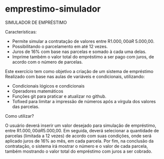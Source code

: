 # emprestimo-simulador

SIMULADOR DE EMPRÉSTIMO

Características: 

- Permite simular a contratação de valores entre R$1.000,00 à R$ 5.000,00.
- Possibilitando o parcelamento em até 12 vezes.
- Juros de 16% com base nas parcelas e somado à cada uma delas.
- Imprime também o valor total do empréstimo a ser pago com juros, de acordo com o número de parcelas.

Este exercício tem como objetivo a criação de um sistema de empréstimo
Realizado com base nas aulas de variáveis e condicionais, utilizando:

- Condicionais lógicos e condicionais
- Operadores matemáticos
- Funções git para praticar e atualizar no github. 
- Tofixed para limitar a impressão de números após a vírgula dos valores das parcelas.

Como utilizar?

O usuário deverá inserir um valor desejado para simulação de empréstimo, entre R$1.000,00 à R$5.000,00. Em seguida, deverá selecionar a quantidade de parcelas (limitada a 12 vezes) de acordo com suas condições, onde será aplicado juros de 16% ao mês, em cada parcela. Por fim, na conclusão da contratação, o sistema irá mostrar o número e o valor de cada parcela, também mostrando o valor total do empréstimo com juros a ser cobrado. 
